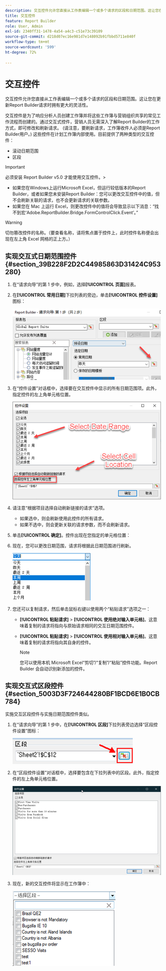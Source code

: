```yaml
---
description: 交互控件允许您直接从工作表编辑一个或多个请求的区段和日期范围。这让您在更新Report Builder请求时拥有更大的灵活性。
title: 交互控件
feature: Report Builder
role: User, Admin
exl-id: 2340ff31-1478-4a54-a4c3-c51e73c39109
source-git-commit: d218d07ec16e981d7e148092b91fbbd5711e840f
workflow-type: tm+mt
source-wordcount: '599'
ht-degree: 72%

---
```


# 交互控件

交互控件允许您直接从工作表编辑一个或多个请求的区段和日期范围。这让您在更新Report Builder请求时拥有更大的灵活性。

交互控件是为了响应分析人员创建工作簿并将这些工作簿与营销组织共享的常见工作流程而创建的。通过交互式控件，营销人员无需深入了解Report Builder的工作方式，即可修改和刷新请求。 (请注意，要刷新请求，工作簿收件人必须是Report Builder用户。) 这些控件在计划工作簿内部使用。目前提供了两种类型的交互控件：

* 滚动日期范围
* 区段

>[!IMPORTANT]
>
>必须安装 Report Builder v5.0 才能使用交互控件。>
>* 如果您在Windows上运行Microsoft Excel，但运行较低版本的Report Builder，或者如果您未安装Report Builder：您可以更改交互控件中的值，但不会刷新关联的请求，也不会更新请求的关联参数。
>* 如果您在 Mac 上运行 Excel，则更改控件中的值将会导致显示以下消息：“找不到宏‘Adobe.ReportBuilder.Bridge.FormControlClick.Event’。”
>

>[!WARNING]
>
>切勿篡改控件的名称。（要查看名称，请将焦点置于控件上，此时控件名称便会出现在左上角 Excel 网格的正上方。）

## 实现交互式日期范围控件 {#section_39B228F2D2C44985863D31424C953280}

1. 在“请求向导”的第 1 步中，例如，选择&#x200B;**[!UICONTROL 页面]**&#x200B;报表。
1. 在&#x200B;**[!UICONTROL 常用日期]**&#x200B;下拉列表的旁边，单击&#x200B;**[!UICONTROL 控件设置]**&#x200B;图标：

   ![“请求向导：第1步”屏幕截图，突出显示“控件设置”图标。](assets/date_range_control.png)

1. 在“控件设置”对话框中，选择要在交互控件中显示的所有日期范围项。此外，指定控件的左上角单元格位置。

   ![显示选定日期范围项和左上角单元格位置的屏幕截图。](assets/control_settings.png)

1. 请注意“根据项目选择自动刷新链接的请求”选项。

   * 如果选中，则会刷新使用此控件的所有请求。
   * 如果不选中，则会更新关联的请求参数，而不会刷新请求。

1. 单击&#x200B;**[!UICONTROL 确定]**。控件出现在您指定的单元格位置：

1. 现在，您可以更改日期范围，请求将根据此日期范围进行刷新。

   ![显示选定日期范围的屏幕快照。](assets/date_range_control_interactive.png)

1. 您还可以复制请求，然后单击鼠标右键以使用两个“粘贴请求”选项之一：

   * **[!UICONTROL 粘贴请求]** > **[!UICONTROL 使用绝对输入单元格]**。这意味着复制的请求将指向与原始请求相同的交互日期范围控件。

   * **[!UICONTROL 粘贴请求]** > **[!UICONTROL 使用相对输入单元格]**。这意味着复制的请求将指向其自身的控件。

     >[!NOTE]
     >
     >您可以使用本机 Microsoft Excel“剪切”/“复制”/“粘贴”控件功能。Report Builder 会自动识别新添加的控件。

## 实现交互式区段控件 {#section_5003D3F724644280BF1BCD6E1B0CB784}

实施交互区段控件与实施日期范围控件类似。

1. 在“请求向导”的第 1 步中，在&#x200B;**[!UICONTROL 区段]**&#x200B;下拉列表旁边选择“区段控件设置”图标：

   ![区段控件设置图标屏幕截图。](assets/segment_interactive_1.png)

1. 在“区段控件设置”对话框中，选择要包含在下拉列表中的区段。此外，指定控件的左上角单元格位置。

   ![显示选定区段和单元格位置的“区段控制设置”的屏幕截图。](assets/segment_drop_down_properties.png)

1. 现在，新的交互控件将显示在工作簿中：

   ![显示选定新交互控件的屏幕截图。](assets/segment_interactive_3.png)
